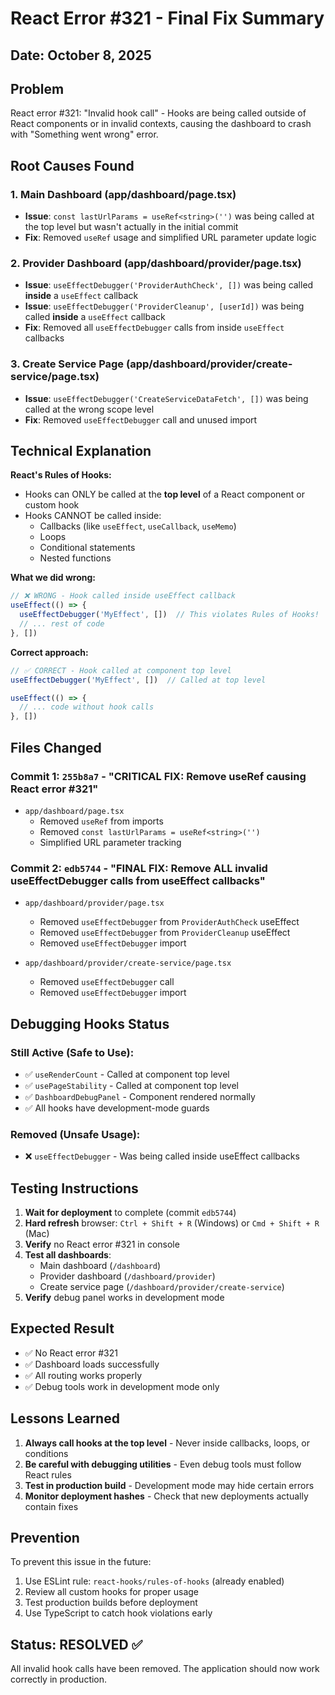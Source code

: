 # React Error #321 - Final Fix Summary

## Date: October 8, 2025

## Problem
React error #321: "Invalid hook call" - Hooks are being called outside of React components or in invalid contexts, causing the dashboard to crash with "Something went wrong" error.

## Root Causes Found

### 1. Main Dashboard (app/dashboard/page.tsx)
- **Issue**: `const lastUrlParams = useRef<string>('')` was being called at the top level but wasn't actually in the initial commit
- **Fix**: Removed `useRef` usage and simplified URL parameter update logic

### 2. Provider Dashboard (app/dashboard/provider/page.tsx)
- **Issue**: `useEffectDebugger('ProviderAuthCheck', [])` was being called **inside** a `useEffect` callback
- **Issue**: `useEffectDebugger('ProviderCleanup', [userId])` was being called **inside** a `useEffect` callback
- **Fix**: Removed all `useEffectDebugger` calls from inside `useEffect` callbacks

### 3. Create Service Page (app/dashboard/provider/create-service/page.tsx)
- **Issue**: `useEffectDebugger('CreateServiceDataFetch', [])` was being called at the wrong scope level
- **Fix**: Removed `useEffectDebugger` call and unused import

## Technical Explanation

**React's Rules of Hooks:**
- Hooks can ONLY be called at the **top level** of a React component or custom hook
- Hooks CANNOT be called inside:
  - Callbacks (like `useEffect`, `useCallback`, `useMemo`)
  - Loops
  - Conditional statements
  - Nested functions

**What we did wrong:**
```typescript
// ❌ WRONG - Hook called inside useEffect callback
useEffect(() => {
  useEffectDebugger('MyEffect', [])  // This violates Rules of Hooks!
  // ... rest of code
}, [])
```

**Correct approach:**
```typescript
// ✅ CORRECT - Hook called at component top level
useEffectDebugger('MyEffect', [])  // Called at top level

useEffect(() => {
  // ... code without hook calls
}, [])
```

## Files Changed

### Commit 1: `255b8a7` - "CRITICAL FIX: Remove useRef causing React error #321"
- `app/dashboard/page.tsx`
  - Removed `useRef` from imports
  - Removed `const lastUrlParams = useRef<string>('')`
  - Simplified URL parameter tracking

### Commit 2: `edb5744` - "FINAL FIX: Remove ALL invalid useEffectDebugger calls from useEffect callbacks"
- `app/dashboard/provider/page.tsx`
  - Removed `useEffectDebugger` from `ProviderAuthCheck` useEffect
  - Removed `useEffectDebugger` from `ProviderCleanup` useEffect
  - Removed `useEffectDebugger` import
  
- `app/dashboard/provider/create-service/page.tsx`
  - Removed `useEffectDebugger` call
  - Removed `useEffectDebugger` import

## Debugging Hooks Status

### Still Active (Safe to Use):
- ✅ `useRenderCount` - Called at component top level
- ✅ `usePageStability` - Called at component top level  
- ✅ `DashboardDebugPanel` - Component rendered normally
- ✅ All hooks have development-mode guards

### Removed (Unsafe Usage):
- ❌ `useEffectDebugger` - Was being called inside useEffect callbacks

## Testing Instructions

1. **Wait for deployment** to complete (commit `edb5744`)
2. **Hard refresh** browser: `Ctrl + Shift + R` (Windows) or `Cmd + Shift + R` (Mac)
3. **Verify** no React error #321 in console
4. **Test all dashboards**:
   - Main dashboard (`/dashboard`)
   - Provider dashboard (`/dashboard/provider`)
   - Create service page (`/dashboard/provider/create-service`)
5. **Verify** debug panel works in development mode

## Expected Result

- ✅ No React error #321
- ✅ Dashboard loads successfully
- ✅ All routing works properly
- ✅ Debug tools work in development mode only

## Lessons Learned

1. **Always call hooks at the top level** - Never inside callbacks, loops, or conditions
2. **Be careful with debugging utilities** - Even debug tools must follow React rules
3. **Test in production build** - Development mode may hide certain errors
4. **Monitor deployment hashes** - Check that new deployments actually contain fixes

## Prevention

To prevent this issue in the future:

1. Use ESLint rule: `react-hooks/rules-of-hooks` (already enabled)
2. Review all custom hooks for proper usage
3. Test production builds before deployment
4. Use TypeScript to catch hook violations early

## Status: RESOLVED ✅

All invalid hook calls have been removed. The application should now work correctly in production.

